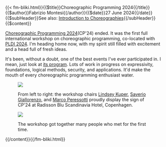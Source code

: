 <!-- --> {{< fm-bliki.html}}{{$title}}Choreographic Programming 2024{{/title}}{{$author}}Fabrizio Montesi{{/author}}{{$date}}27 June 2024{{/date}}{{$subHeader}}See also: <a href="/introduction-to-choreographies">Introduction to Choreographies</a>{{/subHeader}}{{$content}}

[Choreographic Programming 2024](https://pldi24.sigplan.org/home/cp-2024)(CP'24) ended. It was the first full international workshop on choreographic programming, co-located with [PLDI 2024](https://pldi24.sigplan.org/).
I'm heading home now, with my spirit still filled with excitement and a head full of fresh ideas.


It's been, without a doubt, one of the best events I've ever participated in.
I mean, just look at [its program](https://pldi24.sigplan.org/home/cp-2024#program). Lots of work in progress on expressivity, foundations, logical methods, security, and applications. It'd make the mouth of every choreographic programming enthusiast water.

<figure class="bliki-figure">

<img src="/images/cp24/lgp-sign.jpg" class="img-fluid"/>

<figcaption>

From left to right: the workshop chairs [Lindsey Kuper](https://decomposition.al/), [Saverio Giallorenzo](https://saveriogiallorenzo.com/), and [Marco Peressotti](https://marcoperessotti.com/) proudly display the sign of CP'24 at Radisson Blu Scandinavia Hotel, Copenhagen.
</figcaption>
</figure>

<figure class="bliki-figure">

<img src="/images/cp24/cp24-data.jpg" class="img-fluid"/>

<figcaption>

The workshop got together many people who met for the first time.
</figcaption>
</figure>


<!-- --> {{/content}}{{/fm-bliki.html}}